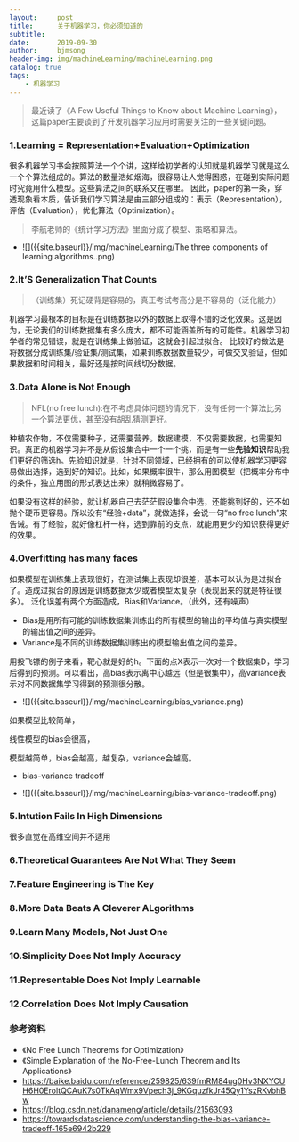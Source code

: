 ```yaml
---
layout:     post
title:      关于机器学习，你必须知道的
subtitle:   
date:       2019-09-30
author:     bjmsong
header-img: img/machineLearning/machineLearning.png
catalog: true
tags:
    - 机器学习
---
```

>最近读了《A Few Useful Things to Know about Machine Learning》， 这篇paper主要谈到了开发机器学习应用时需要关注的一些关键问题。

### 1.Learning = Representation+Evaluation+Optimization
很多机器学习书会按照算法一个个讲，这样给初学者的认知就是机器学习就是这么一个个算法组成的。算法的数量浩如烟海，很容易让人觉得困惑，在碰到实际问题时究竟用什么模型。这些算法之间的联系又在哪里。
因此，paper的第一条，穿透现象看本质，告诉我们学习算法是由三部分组成的：表示（Representation），评估（Evaluation），优化算法（Optimization）。
>李航老师的《统计学习方法》里面分成了模型、策略和算法。

<ul> 
<li markdown="1"> 
![]({{site.baseurl}}/img/machineLearning/The three components of learning algorithms..png) 
</li> 
</ul> 

### 2.It’S Generalization That Counts
>（训练集）死记硬背是容易的，真正考试考高分是不容易的（泛化能力）

机器学习最根本的目标是在训练数据以外的数据上取得不错的泛化效果。这是因为，无论我们的训练数据集有多么庞大，都不可能涵盖所有的可能性。机器学习初学者的常见错误，就是在训练集上做验证，这就会引起过拟合。
比较好的做法是将数据分成训练集/验证集/测试集，如果训练数据数量较少，可做交叉验证，但如果数据和时间相关，最好还是按时间线切分数据。

### 3.Data Alone is Not Enough
>NFL(no free lunch):在不考虑具体问题的情况下，没有任何一个算法比另一个算法更优，甚至没有胡乱猜测更好。

种植农作物，不仅需要种子，还需要营养。数据建模，不仅需要数据，也需要知识。真正的机器学习并不是从假设集合中一个一个挑，而是有一些**先验知识**帮助我们更好的筛选h。先验知识就是，针对不同领域，已经拥有的可以使机器学习更容易做出选择，选到好的知识。比如，如果概率很牛，那么用图模型（把概率分布中的条件，独立用图的形式表达出来）就稍微容易了。

如果没有这样的经验，就让机器自己去茫茫假设集合中选，还能挑到好的，还不如抛个硬币更容易。所以没有“经验+data”，就做选择，会说一句“no free lunch”来告诫。有了经验，就好像杠杆一样，选到靠前的支点，就能用更少的知识获得更好的效果。


### 4.Overfitting has many faces
如果模型在训练集上表现很好，在测试集上表现却很差，基本可以认为是过拟合了。造成过拟合的原因是训练数据太少或者模型太复杂（表现出来的就是特征很多）。
泛化误差有两个方面造成，Bias和Variance。（此外，还有噪声）
- Bias是用所有可能的训练数据集训练出的所有模型的输出的平均值与真实模型的输出值之间的差异。
- Variance是不同的训练数据集训练出的模型输出值之间的差异。

用投飞镖的例子来看，靶心就是好的h。下面的点X表示一次对一个数据集D，学习后得到的预测。可以看出，高bias表示离中心越远（但是很集中），高variance表示对不同数据集学习得到的预测很分散。

<ul> 
<li markdown="1"> 
![]({{site.baseurl}}/img/machineLearning/bias_variance.png) 
</li> 
</ul> 

如果模型比较简单，

线性模型的bias会很高，

模型越简单，bias会越高，越复杂，variance会越高。

- bias-variance tradeoff

<ul> 
<li markdown="1"> 
![]({{site.baseurl}}/img/machineLearning/bias-variance-tradeoff.png) 
</li> 
</ul> 

### 5.Intution Fails In High Dimensions
很多直觉在高维空间并不适用

### 6.Theoretical Guarantees Are Not What They Seem


### 7.Feature Engineering is The Key


### 8.More Data Beats A Cleverer ALgorithms


### 9.Learn Many Models, Not Just One


### 10.Simplicity Does Not Imply Accuracy


### 11.Representable Does Not Imply Learnable


### 12.Correlation Does Not Imply Causation



### 参考资料
- 《No Free Lunch Theorems for Optimization》
- 《Simple Explanation of the No-Free-Lunch Theorem and Its Applications》
- https://baike.baidu.com/reference/259825/639fmRM84ug0Hv3NXYCUH6H0EroltQCAuK7s0TkAqWmx9Vpech3j_9KGquzfkJr45Qy1YszRKvbhBw
- https://blog.csdn.net/danameng/article/details/21563093
- https://towardsdatascience.com/understanding-the-bias-variance-tradeoff-165e6942b229